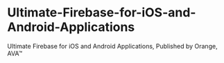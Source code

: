 # Ultimate-Firebase-for-iOS-and-Android-Applications
Ultimate Firebase for iOS and Android Applications, Published by Orange, AVA™
